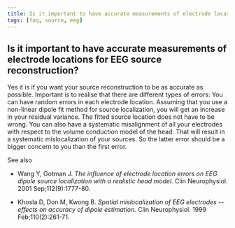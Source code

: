 ```yaml
---
title: Is it important to have accurate measurements of electrode locations for EEG source reconstruction?
tags: [faq, source, eeg]
---
```


## Is it important to have accurate measurements of electrode locations for EEG source reconstruction?

Yes it is if you want your source reconstruction to be as accurate as possible. Important is to realise that there are different types of errors: You can have random errors in each electrode location. Assuming that you use a non-linear dipole fit method for source localization, you will get an increase in your residual variance. The fitted source location does not have to be wrong. You can also have a systematic misalignment of all your electrodes with respect to the volume conduction model of the head. That will result in a systematic mislocalization of your sources. So the latter error should be a bigger concern to you than the first error.

See also 

*  Wang Y, Gotman J. *The influence of electrode location errors on EEG dipole source localization with a realistic head model.* Clin Neurophysiol. 2001 Sep;112(9):1777-80.

*  Khosla D, Don M, Kwong B. *Spatial mislocalization of EEG electrodes -- effects on accuracy of dipole estimation.* Clin Neurophysiol. 1999 Feb;110(2):261-71. 

